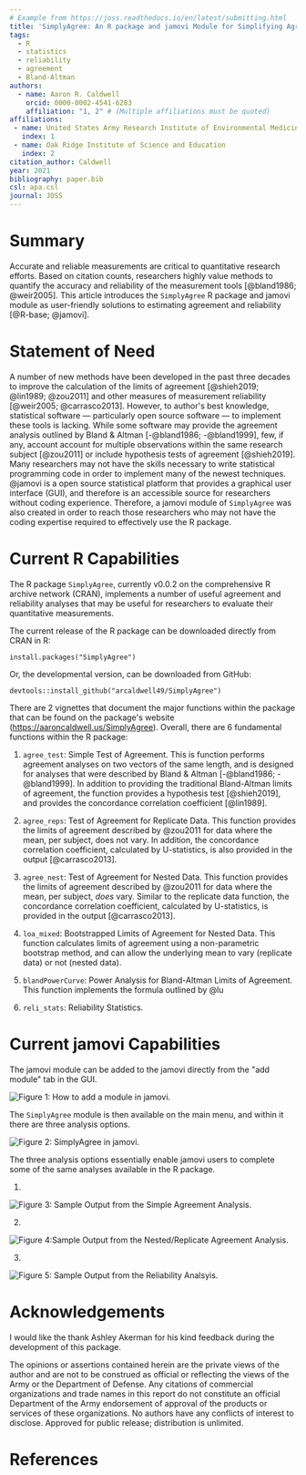 ```yaml
---
# Example from https://joss.readthedocs.io/en/latest/submitting.html
title: 'SimplyAgree: An R package and jamovi Module for Simplifying Agreement and Reliability Analyses'
tags:
  - R
  - statistics
  - reliability
  - agreement
  - Bland-Altman
authors:
  - name: Aaron R. Caldwell
    orcid: 0000-0002-4541-6283
    affiliation: "1, 2" # (Multiple affiliations must be quoted)
affiliations:
 - name: United States Army Research Institute of Environmental Medicine
   index: 1
 - name: Oak Ridge Institute of Science and Education
   index: 2
citation_author: Caldwell
year: 2021
bibliography: paper.bib
csl: apa.csl
journal: JOSS
---
```


# Summary

Accurate and reliable measurements are critical to quantitative research efforts. Based on citation counts, researchers highly value methods to quantify the accuracy and reliability of the measurement tools [@bland1986; @weir2005]. This article introduces the `SimplyAgree` R package and jamovi module as user-friendly solutions to estimating agreement and reliability [@R-base; @jamovi].

# Statement of Need

A number of new methods have been developed in the past three decades to improve the calculation of the limits of agreement [@shieh2019;  @lin1989; @zou2011] and other measures of measurement reliability [@weir2005; @carrasco2013]. However, to author's best knowledge, statistical software &mdash; particularly open source software &mdash; to implement these tools is lacking. While some software may provide the agreement analysis outlined by Bland & Altman [-@bland1986; -@bland1999], few, if any, account account for multiple observations within the same research subject [@zou2011] or include hypothesis tests of agreement [@shieh2019]. Many researchers may not have the skills necessary to write statistical programming code in order to implement many of the newest techniques. @jamovi is a open source statistical platform that provides a graphical user interface (GUI), and therefore is an accessible source for researchers without coding experience. Therefore, a jamovi module of `SimplyAgree` was also created in order to reach those researchers who may not have the coding expertise required to effectively use the R package.

# Current R Capabilities

The R package `SimplyAgree`, currently v0.0.2 on the comprehensive R archive network (CRAN), implements a number of useful agreement and reliability analyses that may be useful for researchers to evaluate their quantitative measurements.

The current release of the R package can be downloaded directly from CRAN in R:

```
install.packages("SimplyAgree")
```

Or, the developmental version, can be downloaded from GitHub:

```
devtools::install_github("arcaldwell49/SimplyAgree")
```
There are 2 vignettes that document the major functions within the package that can be found on the package's website (https://aaroncaldwell.us/SimplyAgree). Overall, there are 6 fundamental functions within the R package:

1. `agree_test`: Simple Test of Agreement. This is function performs agreement analyses on two vectors of the same length, and is designed for analyses that were described by Bland & Altman [-@bland1986; -@bland1999]. In addition to providing the traditional Bland-Altman limits of agreement, the function provides a hypothesis test [@shieh2019], and provides the concordance correlation coefficient [@lin1989].

2. `agree_reps`: Test of Agreement for Replicate Data. This function provides the limits of agreement described by @zou2011 for data where the mean, per subject, does not vary. In addition, the concordance correlation coefficient, calculated by U-statistics, is also provided in the output [@carrasco2013].

3. `agree_nest`: Test of Agreement for Nested Data. This function provides the limits of agreement described by @zou2011 for data where the mean, per subject, *does* vary. Similar to the replicate data function, the concordance correlation coefficient, calculated by U-statistics, is provided in the output [@carrasco2013].

4. `loa_mixed`: Bootstrapped Limits of Agreement for Nested Data. This function calculates limits of agreement using a non-parametric bootstrap method, and can allow the underlying mean to vary (replicate data) or not (nested data).

5. `blandPowerCurve`: Power Analysis for Bland-Altman Limits of Agreement. This function implements the formula outlined by @lu

6. `reli_stats`: Reliability Statistics.


# Current jamovi Capabilities

The jamovi module can be added to the jamovi directly from the "add module" tab in the GUI.

![**Figure 1**: How to add a module in jamovi.](module_button.PNG)

The `SimplyAgree` module is then available on the main menu, and within it there are three analysis options.

![**Figure 2**: SimplyAgree in jamovi.](simplyagree_button.PNG)

The three analysis options essentially enable jamovi users to complete some of the same analyses available in the R package.

1.

![**Figure 3**: Sample Output from the Simple Agreement Analysis.](simple_agreement.PNG)

2. 

![**Figure 4**:Sample Output from the Nested/Replicate Agreement Analysis.](nested_agreement.PNG)


3.

![**Figure 5**: Sample Output from the Reliability Analsyis.](reliability.PNG)


# Acknowledgements

I would like the thank Ashley Akerman for his kind feedback during the development of this package. 

The opinions or assertions contained herein are the private views of the author and are not to be construed as official or reflecting the views of the Army or the Department of Defense. Any citations of commercial organizations and trade names in this report do not constitute an official Department of the Army endorsement of approval of the products or services of these organizations. No authors have any conflicts of interest to disclose. Approved for public release; distribution is unlimited.

# References
